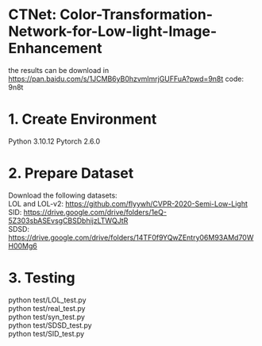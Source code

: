 # CTNet: Color-Transformation-Network-for-Low-light-Image-Enhancement

the results can be download in 
https://pan.baidu.com/s/1JCMB6yB0hzvmlmrjGUFFuA?pwd=9n8t
code: 9n8t 

# 1. Create Environment
Python 3.10.12
Pytorch 2.6.0

# 2. Prepare Dataset
Download the following datasets:  
LOL and LOL-v2: https://github.com/flyywh/CVPR-2020-Semi-Low-Light  
SID: https://drive.google.com/drive/folders/1eQ-5Z303sbASEvsgCBSDbhijzLTWQJtR  
SDSD: https://drive.google.com/drive/folders/14TF0f9YQwZEntry06M93AMd70WH00Mg6

# 3. Testing
python test/LOL_test.py  
python test/real_test.py  
python test/syn_test.py  
python test/SDSD_test.py  
python test/SID_test.py 
